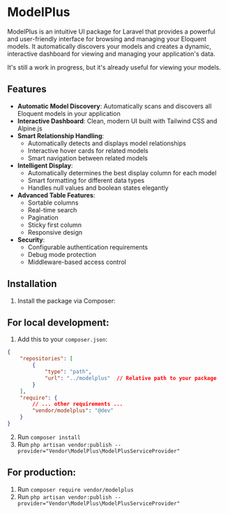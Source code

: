 # ModelPlus

ModelPlus is an intuitive UI package for Laravel that provides a powerful and user-friendly interface for browsing and managing your Eloquent models. It automatically discovers your models and creates a dynamic, interactive dashboard for viewing and managing your application's data.

It's still a work in progress, but it's already useful for viewing your models.

## Features

- **Automatic Model Discovery**: Automatically scans and discovers all Eloquent models in your application
- **Interactive Dashboard**: Clean, modern UI built with Tailwind CSS and Alpine.js
- **Smart Relationship Handling**: 
  - Automatically detects and displays model relationships
  - Interactive hover cards for related models
  - Smart navigation between related models
- **Intelligent Display**: 
  - Automatically determines the best display column for each model
  - Smart formatting for different data types
  - Handles null values and boolean states elegantly
- **Advanced Table Features**:
  - Sortable columns
  - Real-time search
  - Pagination
  - Sticky first column
  - Responsive design
- **Security**:
  - Configurable authentication requirements
  - Debug mode protection
  - Middleware-based access control

## Installation

1. Install the package via Composer:

## For local development:
1. Add this to your `composer.json`:
```json
{
    "repositories": [
        {
            "type": "path",
            "url": "../modelplus"  // Relative path to your package
        }
    ],
    "require": {
        // ... other requirements ...
        "vendor/modelplus": "@dev"
    }
}
```
2. Run `composer install`
3. Run `php artisan vendor:publish --provider="Vendor\ModelPlus\ModelPlusServiceProvider"`


## For production:
1. Run `composer require vendor/modelplus`
2. Run `php artisan vendor:publish --provider="Vendor\ModelPlus\ModelPlusServiceProvider"`
